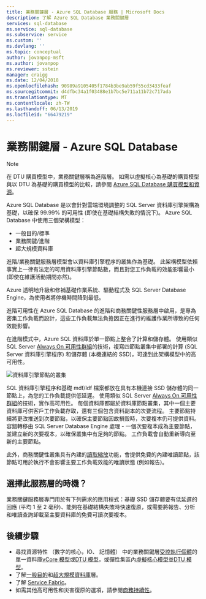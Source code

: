 ```yaml
---
title: 業務關鍵層 - Azure SQL Database 服務 | Microsoft Docs
description: 了解 Azure SQL Database 業務關鍵層
services: sql-database
ms.service: sql-database
ms.subservice: service
ms.custom: ''
ms.devlang: ''
ms.topic: conceptual
author: jovanpop-msft
ms.author: jovanpop
ms.reviewer: sstein
manager: craigg
ms.date: 12/04/2018
ms.openlocfilehash: 90989a9105405f1784b3be9ab59f55cd3433feaf
ms.sourcegitcommit: d4dfbc34a1f03488e1b7bc5e711a11b72c717ada
ms.translationtype: MT
ms.contentlocale: zh-TW
ms.lasthandoff: 06/13/2019
ms.locfileid: "66479219"
---
```

# <a name="business-critical-tier---azure-sql-database"></a>業務關鍵層 - Azure SQL Database

> [!NOTE]
> 在 DTU 購買模型中，業務關鍵層稱為進階層。 如需以虛擬核心為基礎的購買模型與以 DTU 為基礎的購買模型的比較，請參閱 [Azure SQL Database 購買模型和資源](sql-database-purchase-models.md)。

Azure SQL Database 是以會針對雲端環境調整的 SQL Server 資料庫引擎架構為基礎，以確保 99.99% 的可用性 (即使在基礎結構失敗的情況下)。 Azure SQL Database 中使用三個架構模型：
- 一般目的/標準 
- 業務關鍵/進階
- 超大規模資料庫

進階/業務關鍵服務層模型會以資料庫引擎程序的叢集作為基礎。 此架構模型依賴事實上一律有法定的可用資料庫引擎節點數，而且對您工作負載的效能影響最小 (即使在維護活動期間亦然)。

Azure 透明地升級和修補基礎作業系統、驅動程式及 SQL Server Database Engine，為使用者將停機時間降到最低。 

進階可用性在 Azure SQL Database 的進階和商務關鍵性服務層中啟用，是專為密集工作負載而設計，這些工作負載無法負擔因正在進行的維護作業所導致的任何效能影響。

在進階模式中，Azure SQL 資料庫於單一節點上整合了計算和儲存體。 使用類似 SQL Server [Always On 可用性群組](https://docs.microsoft.com/sql/database-engine/availability-groups/windows/overview-of-always-on-availability-groups-sql-server)的技術，複寫四節點叢集中部署的計算 (SQL Server 資料庫引擎程序) 和儲存體 (本機連結的 SSD)，可達到此架構模型中的高可用性。

![資料庫引擎節點的叢集](media/sql-database-managed-instance/business-critical-service-tier.png)

SQL 資料庫引擎程序和基礎 mdf/ldf 檔案都放在具有本機連接 SSD 儲存體的同一節點上，為您的工作負載提供低延遲。 使用類似 SQL Server [Always On 可用性群組](https://docs.microsoft.com/sql/database-engine/availability-groups/windows/overview-of-always-on-availability-groups-sql-server)的技術，實作高可用性。 每個資料庫都屬於資料庫節點叢集，其中一個主要資料庫可供客戶工作負載存取，還有三個包含資料副本的次要流程。 主要節點持續將更改推送到次要節點，以確保主要節點因故損毀時，次要複本仍可提供資料。 容錯轉移由 SQL Server Database Engine 處理 - 一個次要複本成為主要節點，並建立新的次要複本，以確保叢集中有足夠的節點。 工作負載會自動重新導向至新的主要節點。

此外，商務關鍵性叢集具有內建的[讀取縮放](sql-database-read-scale-out.md)功能，會提供免費的內建唯讀節點，該節點可用於執行不會影響主要工作負載效能的唯讀狀態 (例如報告)。

## <a name="when-to-choose-this-service-tier"></a>選擇此服務層的時機？

業務關鍵服務層專門用於有下列需求的應用程式：基礎 SSD 儲存體要有低延遲的回應 (平均 1 至 2 毫秒)、能夠在基礎結構失敗時快速復原，或需要將報告、分析和唯讀查詢卸載至主要資料庫的免費可讀次要複本。

## <a name="next-steps"></a>後續步驟

- 尋找資源特性 （數字的核心，IO、 記憶體） 中的業務關鍵層[受控執行個體](sql-database-managed-instance-resource-limits.md#service-tier-characteristics)的單一資料庫[vCore 模型](sql-database-vcore-resource-limits-single-databases.md#business-critical-service-tier-for-provisioned-compute-tier)或[DTU 模型](sql-database-dtu-resource-limits-single-databases.md#premium-service-tier)，或彈性集區內[虛擬核心模型](sql-database-vcore-resource-limits-elastic-pools.md#business-critical-service-tier-storage-sizes-and-compute-sizes)並[DTU 模型](sql-database-dtu-resource-limits-elastic-pools.md#premium-elastic-pool-limits)。
- 了解[一般目的](sql-database-service-tier-general-purpose.md)和[超大規模資料庫](sql-database-service-tier-hyperscale.md)層。
- 了解 [Service Fabric](../service-fabric/service-fabric-overview.md)。
- 如需其他高可用性和災害復原的選項，請參閱[商務持續性](sql-database-business-continuity.md)。
